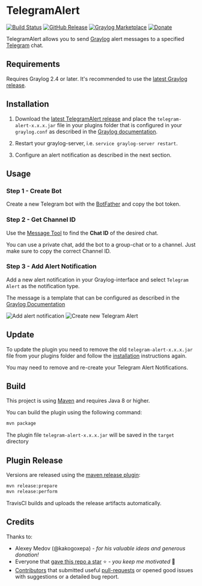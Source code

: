 # TelegramAlert

[![Build Status](https://travis-ci.org/irgendwr/TelegramAlert.svg?branch=master)](https://travis-ci.org/irgendwr/TelegramAlert)
[![GitHub Release](https://img.shields.io/github/release/irgendwr/TelegramAlert.svg)](https://github.com/irgendwr/TelegramAlert/releases)
[![Graylog Marketplace](https://img.shields.io/badge/Graylog-Marketplace-blue.svg)](https://marketplace.graylog.org/addons/8a67cfdf-8c1c-4d17-87bf-db38e79015f1)
[![Donate](https://img.shields.io/badge/PayPal-Donate-blue.svg)](https://paypal.me/jonasboegle)

TelegramAlert allows you to send [Graylog](https://www.graylog.org) alert messages to a specified [Telegram](https://telegram.org) chat.

## Requirements

Requires Graylog 2.4 or later. It's recommended to use the [latest Graylog release](https://www.graylog.org/products/latestversion).

## Installation

1. Download the [latest TelegramAlert release](https://github.com/irgendwr/TelegramAlert/releases/latest)
and place the `telegram-alert-x.x.x.jar` file in your plugins folder that is configured in your `graylog.conf`
as described in the [Graylog documentation](http://docs.graylog.org/en/latest/pages/plugins.html#installing-and-loading-plugins).

2. Restart your graylog-server, i.e. `service graylog-server restart`.

3. Configure an alert notification as described in the next section.

## Usage

### Step 1 - Create Bot

Create a new Telegram bot with the [BotFather](https://t.me/BotFather) and copy the bot token.

### Step 2 - Get Channel ID

Use the [Message Tool](https://irgendwr.github.io/TelegramAlert/message-tool) to find the **Chat ID** of the desired chat.

You can use a private chat, add the bot to a group-chat or to a channel. Just make sure to copy the correct Channel ID.

### Step 3 - Add Alert Notification

Add a new alert notification in your Graylog-interface and select `Telegram Alert` as the notification type.

The message is a template that can be configured as described in the [Graylog Documentation](http://docs.graylog.org/en/latest/pages/streams/alerts.html#email-alert-notification)

![Add alert notification](https://raw.githubusercontent.com/irgendwr/TelegramAlert/master/screenshots/add_alert_notification.png)
![Create new Telegram Alert](https://raw.githubusercontent.com/irgendwr/TelegramAlert/master/screenshots/new_telegram_alert.png)

## Update

To update the plugin you need to remove the old `telegram-alert-x.x.x.jar` file from your plugins folder and follow the [installation](#Installation) instructions again.

You may need to remove and re-create your Telegram Alert Notifications.

## Build

This project is using [Maven](https://maven.apache.org) and requires Java 8 or higher.

You can build the plugin using the following command:

```bash
mvn package
```

The plugin file `telegram-alert-x.x.x.jar` will be saved in the `target` directory

## Plugin Release

Versions are released using the [maven release plugin](https://maven.apache.org/maven-release/maven-release-plugin/):

```bash
mvn release:prepare
mvn release:perform
```

TravisCI builds and uploads the release artifacts automatically.

## Credits

Thanks to:

- Alexey Medov (@kakogoxepa) - *for his valuable ideas and generous donation!*
- Everyone that [gave this repo a star](https://github.com/irgendwr/TelegramAlert/stargazers) :star: - *you keep me motivated* :slightly_smiling_face: 
- [Contributors](https://github.com/irgendwr/TelegramAlert/graphs/contributors) that submitted useful [pull-requests](https://github.com/irgendwr/TelegramAlert/pulls?utf8=%E2%9C%93&q=is%3Apr+is%3Aclosed+is%3Amerged) or opened good issues with suggestions or a detailed bug report.